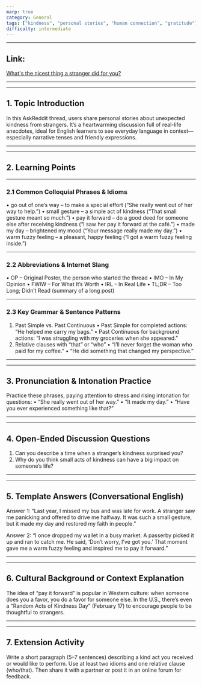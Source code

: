 ```yaml
---
marp: true
category: General
tags: ["kindness", "personal stories", "human connection", "gratitude"]
difficulty: intermediate
---
```


---

## Link:
[What's the nicest thing a stranger did for you?](https://www.reddit.com/r/AskReddit/comments/7pgw1y/whats_the_nicest_thing_a_stranger_did_for_you/)

---

---

## 1. Topic Introduction
In this AskReddit thread, users share personal stories about unexpected kindness from strangers. It’s a heartwarming discussion full of real-life anecdotes, ideal for English learners to see everyday language in context—especially narrative tenses and friendly expressions.

---

---

## 2. Learning Points

---

### 2.1 Common Colloquial Phrases & Idioms
• go out of one’s way – to make a special effort (“She really went out of her way to help.”)
• small gesture – a simple act of kindness (“That small gesture meant so much.”)
• pay it forward – do a good deed for someone else after receiving kindness (“I saw her pay it forward at the café.”)
• made my day – brightened my mood (“Your message really made my day.”)
• warm fuzzy feeling – a pleasant, happy feeling (“I got a warm fuzzy feeling inside.”)

---

### 2.2 Abbreviations & Internet Slang
• OP – Original Poster, the person who started the thread
• IMO – In My Opinion
• FWIW – For What It’s Worth
• IRL – In Real Life
• TL;DR – Too Long; Didn’t Read (summary of a long post)

---

### 2.3 Key Grammar & Sentence Patterns
1) Past Simple vs. Past Continuous
• Past Simple for completed actions: “He helped me carry my bags.”
• Past Continuous for background actions: “I was struggling with my groceries when she appeared.”
2) Relative clauses with “that” or “who”
• “I’ll never forget the woman who paid for my coffee.”
• “He did something that changed my perspective.”

---

---

## 3. Pronunciation & Intonation Practice
Practice these phrases, paying attention to stress and rising intonation for questions:
• “She really went out of her way.”
• “It made my day.”
• “Have you ever experienced something like that?”

---

---

## 4. Open-Ended Discussion Questions
1) Can you describe a time when a stranger’s kindness surprised you?
2) Why do you think small acts of kindness can have a big impact on someone’s life?

---

---

## 5. Template Answers (Conversational English)
Answer 1:
“Last year, I missed my bus and was late for work. A stranger saw me panicking and offered to drive me halfway. It was such a small gesture, but it made my day and restored my faith in people.”

Answer 2:
“I once dropped my wallet in a busy market. A passerby picked it up and ran to catch me. He said, ‘Don’t worry, I’ve got you.’ That moment gave me a warm fuzzy feeling and inspired me to pay it forward.”

---

---

## 6. Cultural Background or Context Explanation
The idea of “pay it forward” is popular in Western culture: when someone does you a favor, you do a favor for someone else. In the U.S., there’s even a “Random Acts of Kindness Day” (February 17) to encourage people to be thoughtful to strangers.

---

---

## 7. Extension Activity
Write a short paragraph (5–7 sentences) describing a kind act you received or would like to perform. Use at least two idioms and one relative clause (who/that). Then share it with a partner or post it in an online forum for feedback.